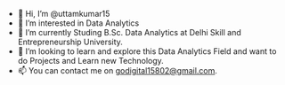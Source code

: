 - 👋 Hi, I’m @uttamkumar15
- 👀 I’m interested in Data Analytics
- 🌱 I’m currently Studing B.Sc. Data Analytics at Delhi Skill and Entrepreneurship University. 
- 💞️ I’m looking to learn and explore this Data Analytics Field and want to do Projects and Learn new Technology.
- 📫 You can contact me on godigital15802@gmail.com. 

<!---
uttamkumar15/uttamkumar15 is a ✨ special ✨ repository because its `README.md` (this file) appears on your GitHub profile.
You can click the Preview link to take a look at your changes.
--->
